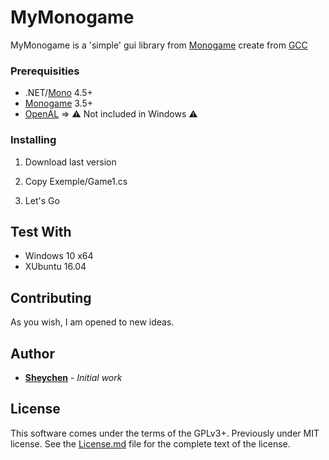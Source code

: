# MyMonogame

MyMonogame is a 'simple' gui library from [Monogame](https://github.com/MonoGame/MonoGame) create from [GCC](https://github.com/sheychen290/Galactic_Colors_Control)

### Prerequisities

* .NET/[Mono](https://github.com/mono/mono) 4.5+
* [Monogame](https://github.com/MonoGame/MonoGame) 3.5+
* [OpenAL](https://www.openal.org/) => :warning: Not included in Windows :warning:

### Installing

1. Download last version

2. Copy Exemple/Game1.cs

3. Let's Go

## Test With

* Windows 10 x64
* XUbuntu 16.04

## Contributing

As you wish, I am opened to new ideas.

## Author

* **[Sheychen](https://sheychen.shost.ca)** - *Initial work*

## License

This software comes under the terms of the GPLv3+. Previously under MIT license. See the [License.md](License.md) file for the complete text of the license.
